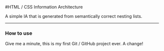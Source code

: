 #HTML / CSS Information Architecture

A simple IA that is generated from semantically correct nesting lists. 

***

### How to use

Give me a minute, this is my first Git / GitHub project ever. A change! 